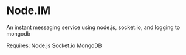 Node.IM
=======

An instant messaging service using node.js, socket.io, and logging to mongodb

Requires:
Node.js
Socket.io
MongoDB
